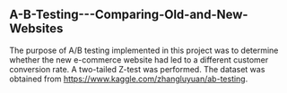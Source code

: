 ## A-B-Testing---Comparing-Old-and-New-Websites

The purpose of A/B testing implemented in this project was to determine whether the new e-commerce website had led to a different customer conversion rate. A two-tailed Z-test was performed. The dataset was obtained from https://www.kaggle.com/zhangluyuan/ab-testing.
